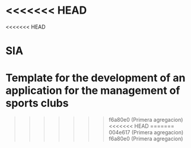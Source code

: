 <<<<<<< HEAD
=======
<<<<<<< HEAD
# SIA
Template for the development of an application for the management of sports clubs
=======
>>>>>>> f6a80e0 (Primera agregacion)
<<<<<<< HEAD
=======
>>>>>>> 004e617 (Primera agregacion)
>>>>>>> f6a80e0 (Primera agregacion)

